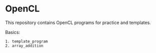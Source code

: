 # OpenCL
This repository contains OpenCL programs for practice and templates.

Basics: 

    1. template_program
    2. array_addition
